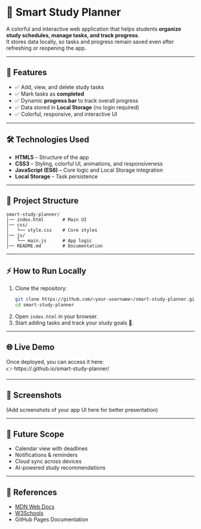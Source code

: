 # 📘 Smart Study Planner  

A colorful and interactive web application that helps students **organize study schedules, manage tasks, and track progress**.  
It stores data locally, so tasks and progress remain saved even after refreshing or reopening the app.  

---

## 🚀 Features  
- ✅ Add, view, and delete study tasks  
- ✅ Mark tasks as **completed**  
- ✅ Dynamic **progress bar** to track overall progress  
- ✅ Data stored in **Local Storage** (no login required)  
- ✅ Colorful, responsive, and interactive UI  

---

## 🛠️ Technologies Used  
- **HTML5** – Structure of the app  
- **CSS3** – Styling, colorful UI, animations, and responsiveness  
- **JavaScript (ES6)** – Core logic and Local Storage integration  
- **Local Storage** – Task persistence  

---

## 📂 Project Structure  
```
smart-study-planner/
│── index.html       # Main UI
│── css/
│   └── style.css    # Core styles
│── js/
│   └── main.js      # App logic
│── README.md        # Documentation
```

---

## ⚡ How to Run Locally  
1. Clone the repository:  
   ```bash
   git clone https://github.com/<your-username>/smart-study-planner.git
   cd smart-study-planner
   ```
2. Open `index.html` in your browser.  
3. Start adding tasks and track your study goals 🎯.  

---

## 🌐 Live Demo  
Once deployed, you can access it here:  
👉 https://<your-username>.github.io/smart-study-planner/  

---

## 📸 Screenshots  
(Add screenshots of your app UI here for better presentation)  

---

## 🔮 Future Scope  
- Calendar view with deadlines  
- Notifications & reminders  
- Cloud sync across devices  
- AI-powered study recommendations  

---

## 📖 References  
- [MDN Web Docs](https://developer.mozilla.org/)  
- [W3Schools](https://www.w3schools.com/)  
- GitHub Pages Documentation  
